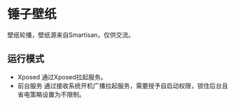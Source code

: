 # 锤子壁纸

壁纸轮播，壁纸源来自Smartisan，仅供交流。

## 运行模式

- Xposed 通过Xposed拉起服务。
- 前台服务 通过接收系统开机广播拉起服务，需要授予自启动权限，锁住后台且省电策略设置为不限制。